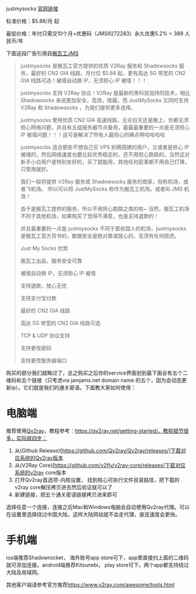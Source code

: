 justmysocks [官网链接](https://justmysocks.net/members/aff.php?aff=259)

标准价格：$5.88/月 起

最低价格：年付只需交10个月+优惠码（JMS9272283）永久优惠5.2% = 389 人民币/年

下面这段广告引用自[搬瓦工JMS](https://bwgjms.com/post/how-to-buy-justmysocks/)



> justmysocks 是搬瓦工官方提供的优质 V2Ray 服务和 Shadowsocks 服务，最好的 CN2 GIA 线路，月付仅 $5.88 起，更有高达 5G 带宽的 CN2 GIA 线路可选！被墙自动换 IP，无须担心 IP 被墙！！！
>
> justmysocks 支持 V2Ray 协议！V2Ray 是最新的黑科技加持的技术，相比 Shadowsocks 来说更加安全，高效，隐蔽。而 JustMySocks 又同时支持 V2Ray 和 Shadowsocks ，为我们提供更多选择。
>
> justmysocks 使用优质 CN2 GIA 高速线路，无论白天还是晚上，你都无须担心网络问题，并且有五组服务器节点备用，最最最重要的一点是无须担心 IP 被墙问题！！！这可是解决了所有人最担心的痛点啊哈哈哈哈
>
> justmysocks 适合那些不想自己买 VPS 折腾搭建的用户，又或者是担心 IP 被墙的，然后网络速度也要比较优秀稳定的，还不用担心跑路的。当然这对新手小白用户是特别友好的，买了就能用，其他任何屁事都不用自己打理，只管用就好。
>
> 我们一般将提供 V2Ray 服务或 Shadowsocks 服务的商家，俗称机场，或者飞机场。 所以可以将 JustMySocks 称作为搬瓦工机场。或者叫 JMS 机场！
>
> 由于是搬瓦工提供的服务，所以不用担心跑路之类的啦~ 当然，搬瓦工机场不同于其他机场，如果购买了觉得不满意，也是支持退款的！
>
> 并且最重要的一点是 justmysocks 不同于那些国人的机场，justmysocks 是搬瓦工官方背书的，数据安全是绝对靠谱放心的，无须有任何顾虑。
>
> 
>
> Just My Socks 优势
>
> 
>
> 搬瓦工出品，服务安全可靠
>
> 被墙自动换 IP，无须担心 IP 被墙
>
> 支持退款，放心无忧
>
> 支持支付宝付款
>
> 最好的 CN2 GIA 线路
>
> 高达 5G 带宽的 CN2 GIA 线路可选
>
> TCP & UDP 协议支持
>
> 支持更改密码
>
> 支持更改服务器端口



购买的部分我们就略过了，总之购买之后你的service界面划到最下面会有五个二维码和五个链接（只考虑via jamjams.net domain name 的五个，因为会动态更新ip）。它们就是我们的通关密语。下面教大家如何使用：

# 电脑端

推荐使用[Qv2ray](https://qv2ray.net/)，教程参考：https://qv2ray.net/getting-started/。教程细节很多，实际就四步：

1. 从(Github Release)[https://github.com/Qv2ray/Qv2ray/releases/]下载对应系统的Qv2ray版本
2. 从(V2Ray Core)[https://github.com/v2fly/v2ray-core/releases]下载对应系统的v2ray core版本
3. 打开Qv2ray首选项-内核设置， 找到核心可执行文件目录路径，把下载的v2ray core解压拷贝进去然后验证就可以了
4. 新建链接，把五个通关密语链接拷贝进来即可

选择任意一个连接，连接之后Mac和Windows电脑会自动使用Qv2ray代理。可以在设置里选择绕过中国大陆，这样大陆网站就不会走代理，直连速度会更快。

# 手机端

ios端推荐Shadowrocket， 海外账号app store可下，app里直接扫上面的二维码就可添加连接。android端推荐Kitsunebi， play store可下。两个app都支持绕过大陆及局域网。

其他客户端请参考官方推荐<https://www.v2ray.com/awesome/tools.html>
